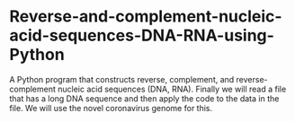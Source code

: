 # Reverse-and-complement-nucleic-acid-sequences-DNA-RNA-using-Python
A Python program that constructs reverse, complement, and reverse-complement nucleic acid sequences (DNA, RNA). Finally we will read a file that has a long DNA sequence and then apply the code to the data in the file. We will use the novel coronavirus genome for this.
